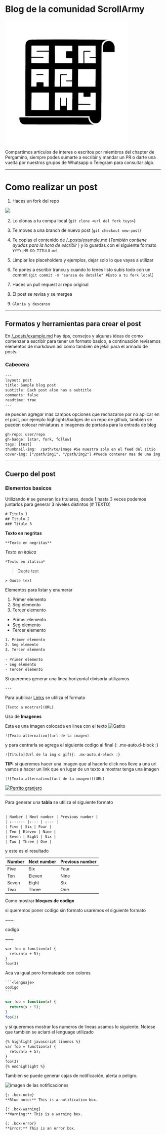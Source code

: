 # Blog de la comunidad ScrollArmy

![Logo de la comu](assets/img/ScrArmy-small.png)

Compartimos articulos de interes o escritos por miembros del chapter de Pergamino, siempre podes sumarte a escribir y mandar un PR o darte una vuelta por nuestros grupos de Whatsapp o Telegram para consultar algo.

---

# Como realizar un post

1. Haces un fork del repo

![](https://i.imgur.com/yXFhuSH.png)


2. Lo clonas a tu compu local (`git clone <url del fork tuyo>`)
3. Te moves a una branch de nuevo post (`git checkout new-post`)
4. Te copias el contenido de [/_posts/example.md](_posts/example.md) (*También contiene ayudas para la hora de escribir* ) y lo guardas con el siguiente formato `YYYY-MM-DD-TITULO.md`

5. Limpiar los placeholders y ejemplos, dejar solo lo que vayas a utilizar
6. Te pones a escribir trancu y cuando lo tenes listo subis todo con un commit (`git commit -m "sarasa de detalle" #Esto a tu fork local`)
7. Haces un pull request al repo original 
8. El post se revisa y se mergea
9. `Gloria y descanso`
---
## Formatos y herramientas para crear el post

En [/_posts/example.md](_posts/example.md) hay tips, consejos y algunas ideas de como comenzar a escribir para tener un formato basico, a continuación revisamos elementos de markdown asi como también de jekill para el armado de posts.
### Cabecera

~~~
---
layout: post
title: Sample blog post
subtitle: Each post also has a subtitle
comments: false
readtime: true
---
~~~

se pueden agregar mas campos opciones que rechazarse por no aplicar en el post, por ejemplo highlights/badges de un repo de github, también se pueden colocar miniaturas o imagenes de portada para la entrada de blog

~~~
gh-repo: user/repo
gh-badge: [star, fork, follow]
tags: [test]
thumbnail-img:  /path/to/image #Se muestra solo en el feed del sitio
cover-img: ["/path/img1", "/path/img2"] #Puede contener mas de una img
~~~

---

## Cuerpo del post

### Elementos basicos

Utilizando # se generan los titulares, desde 1 hasta 3 veces podemos juntarlos para generar 3 niveles distintos (# TEXTO)

~~~
# Titulo 1
## Titulo 2
### Titulo 3
~~~
**Texto en negritas**
~~~
**Texto en negritas**
~~~

*Texto en italica*
~~~
*Texto en italica*
~~~

> Quote text
~~~
> Quote text
~~~

Elementos para listar y enumerar 
1. Primer elemento
2. Seg elemento
3. Tercer elemento

- Primer elemento
- Seg elemento
- Tercer elemento
~~~
1. Primer elemento
2. Seg elemento
3. Tercer elemento

- Primer elemento
- Seg elemento
- Tercer elemento
~~~

Si queremos generar una linea horizontal divisoria utilizamos 
~~~
---
~~~

Para publicar [Links](#) se utiliza el formato
~~~
[Texto a mostrar](URL)
~~~

Uso de **Imagenes**

Esta es una imagen colocada en linea con el texto 
![Gatito](https://media1.giphy.com/media/YRtLgsajXrz1FNJ6oy/200w.webp?cid=ecf05e47vp2d2c4ka6w48pl6jdtfjdw0kvjavn1igxdhw7c1&rid=200w.webp&ct=g)

~~~
![Texto alternativo](url de la imagen)
~~~

y para centrarla se agrega el siguiente codigo al final {: .mx-auto.d-block :}

~~~
![Titulo](Url de la img o gif){: .mx-auto.d-block :}
~~~

**TIP:** si queremos hacer una imagen que al hacerle click nos lleve a una url vamos a hacer un link que en lugar de un texto a mostrar tenga una imagen

~~~
[![Texto alternativo](url de la imagen)](URL)
~~~
[![Perrito granjero](https://media2.giphy.com/media/tSjoI5BPjXsHzqQuCS/200w.webp?cid=ecf05e4736qif0pampes2w9ssjlefgcgktlxgaxmlh964060&rid=200w.webp&ct=g)](https://www.scrollarmy.com.ar)

---

Para generar una **tabla** se utiliza el siguiente formato

~~~

| Number | Next number | Previous number |
| :------ |:--- | :--- |
| Five | Six | Four |
| Ten | Eleven | Nine |
| Seven | Eight | Six |
| Two | Three | One |
~~~

y este es el resultado 


| Number | Next number | Previous number |
| :------ |:--- | :--- |
| Five | Six | Four |
| Ten | Eleven | Nine |
| Seven | Eight | Six |
| Two | Three | One |

Como mostrar **bloques de codigo**

si queremos poner codigo sin formato usaremos el siguiente formato 

\~~~

codigo

\~~~

~~~
var foo = function(x) {
  return(x + 5);
}
foo(3)
~~~

Aca va igual pero formateado con colores

~~~
```<lenguaje>
codigo
```
~~~

```javascript
var foo = function(x) {
  return(x + 5);
}
foo(3)
```

y si queremos mostrar los numeros de lineas usamos lo siguiente. Notese que también se aclaró el lenguage utilizado
~~~
{% highlight javascript linenos %}
var foo = function(x) {
  return(x + 5);
}
foo(3)
{% endhighlight %}
~~~

También se puede generar cajas de notificación, alerta o peligro.

![imagen de las notificaciones](https://i.imgur.com/G5mItaR.png)

~~~
{: .box-note}
**Blue note:** This is a notification box.
~~~

~~~
{: .box-warning}
**Warning:** This is a warning box.
~~~

~~~
{: .box-error}
**Error:** This is an error box.
~~~
